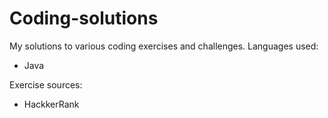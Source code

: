 # Coding-solutions
My solutions to various coding exercises and challenges.
Languages used:
  * Java

Exercise sources:
  * HackkerRank
